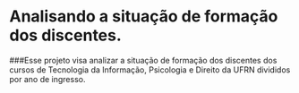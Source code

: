 # Analisando a situação de formação dos discentes.
###Esse projeto visa analizar a situação de formação dos discentes dos cursos de Tecnologia da Informação, Psicologia e Direito da UFRN divididos por ano de ingresso.

